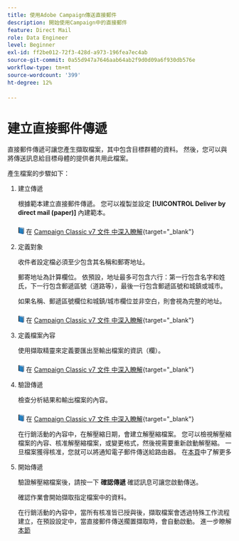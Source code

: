 ```yaml
---
title: 使用Adobe Campaign傳送直接郵件
description: 開始使用Campaign中的直接郵件
feature: Direct Mail
role: Data Engineer
level: Beginner
exl-id: ff2be012-72f3-428d-a973-196fea7ec4ab
source-git-commit: 0a55d947a7646aab64ab2f9d0d09a6f930db576e
workflow-type: tm+mt
source-wordcount: '399'
ht-degree: 12%

---
```


# 建立直接郵件傳遞

直接郵件傳遞可讓您產生擷取檔案，其中包含目標群體的資料。 然後，您可以與將傳送訊息給目標母體的提供者共用此檔案。

產生檔案的步驟如下：

1. 建立傳遞

   根據範本建立直接郵件傳遞。 您可以複製並設定 **[!UICONTROL Deliver by direct mail (paper)]** 內建範本。

   ![](../assets/do-not-localize/book.png) 在 [Campaign Classic v7 文件 中深入瞭解](https://experienceleague.adobe.com/docs/campaign-classic/using/sending-messages/sending-direct-mail/creating-a-direct-mail-delivery.html){target="_blank"}

1. 定義對象

   收件者設定檔必須至少包含其名稱和郵寄地址。

   郵寄地址為計算欄位。 依預設，地址最多可包含六行：第一行包含名字和姓氏，下一行包含郵遞區號（道路等），最後一行包含郵遞區號和城鎮或城市。

   如果名稱、郵遞區號欄位和城鎮/城市欄位並非空白，則會視為完整的地址。

   ![](../assets/do-not-localize/book.png) 在 [Campaign Classic v7 文件 中深入瞭解](https://experienceleague.adobe.com/docs/campaign-classic/using/sending-messages/key-steps-when-creating-a-delivery/steps-defining-the-target-population.html){target="_blank"}

1. 定義檔案內容

   使用擷取精靈來定義要匯出至輸出檔案的資訊（欄）。

   ![](../assets/do-not-localize/book.png) 在 [Campaign Classic v7 文件 中深入瞭解](https://experienceleague.adobe.com/docs/campaign-classic/using/sending-messages/sending-direct-mail/defining-the-direct-mail-content.html){target="_blank"}

1. 驗證傳遞

   檢查分析結果和輸出檔案的內容。

   ![](../assets/do-not-localize/book.png) 在 [Campaign Classic v7 文件 中深入瞭解](https://experienceleague.adobe.com/docs/campaign-classic/using/sending-messages/sending-direct-mail/validating.html){target="_blank"}

   在行銷活動的內容中，在解壓縮日期，會建立解壓縮檔案。 您可以檢視解壓縮檔案的內容、核准解壓縮檔案，或變更格式，然後視需要重新啟動解壓縮。 一旦檔案獲得核准，您就可以將通知電子郵件傳送給路由器。 在[本頁](https://experienceleague.adobe.com/docs/campaign/automation/campaign-orchestration/marketing-campaign-approval.html)中了解更多

1. 開始傳遞

   驗證解壓縮檔案後，請按一下 **確認傳遞** 確認訊息可讓您啟動傳送。

   確認作業會開始擷取指定檔案中的資料。

   在行銷活動的內容中，當所有核准皆已授與後，擷取檔案會透過特殊工作流程建立，在預設設定中，當直接郵件傳送擱置擷取時，會自動啟動。 進一步瞭解 [本節](https://experienceleague.adobe.com/docs/campaign/automation/campaign-orchestration/marketing-campaign-deliveries.html?lang=zh-Hant)
